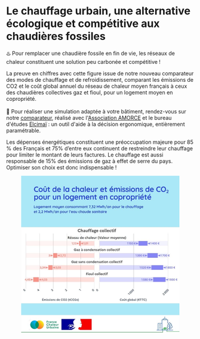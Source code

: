 # Le chauffage urbain, une alternative écologique et compétitive aux chaudières fossiles

♨️ Pour remplacer une chaudière fossile en fin de vie, les réseaux de chaleur constituent une solution peu carbonée et compétitive !

La preuve en chiffres avec cette figure issue de notre nouveau comparateur des modes de chauffage et de refroidissement, comparant les émissions de CO2 et le coût global annuel du réseau de chaleur moyen français à ceux des chaudières collectives gaz et fioul, pour un logement moyen en copropriété.\
\
🔎 Pour réaliser une simulation adaptée à votre bâtiment, rendez-vous sur notre [comparateur](/comparateur-couts-performances), réalisé avec l'[Association AMORCE](https://amorce.asso.fr/) et le bureau d'études [Elcimaï](https://www.elcimai.com/) : un outil d'aide à la décision ergonomique, entièrement paramétrable.

Les dépenses énergétiques constituent une préoccupation majeure pour 85 % des Français et 75% d’entre eux continuent de restreindre leur chauffage pour limiter le montant de leurs factures. Le chauffage est aussi responsable de 15% des émissions de gaz à effet de serre du pays. Optimiser son choix est donc indispensable !

<figure><img src=".gitbook/assets/FCU_reseaux_competitifs.jpg" alt=""><figcaption></figcaption></figure>
